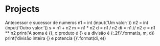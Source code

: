 # Projects
Antecessor e sucessor de numeros
n1 = int (input('Um valor:'))
n2 = int (input('Outro valor:'))
s = n1 + n2
m = n1 * n2
d = n1 / n2
di = n1 // n2
e = n1 ** n2
print('A soma é {}, o produto é {} e a divisão é {:.2f}'.format(s, m, d))
print('divisão inteira {} e potencia {}'.format(di, e))
